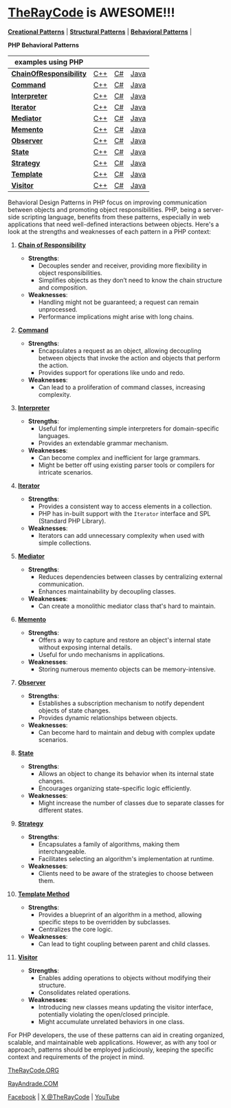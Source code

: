 # [TheRayCode](../../README.md) is AWESOME!!!

**[Creational Patterns](../Creational/README.md)** |  **[Structural Patterns](../Structural/README.md)** | **[Behavioral Patterns](../Behavioral/README.md)** |

**PHP Behavioral Patterns**

| examples using PHP | | | |
|----|---|---|---|
|**[ChainOfResponsibility](./ChainOfResponsibility/README.md)** | [C++](../../CPP/Behavioral/ChainOfResponsibility/README.md) | [C#](../../Csharp/Behavioral/ChainOfResponsibility/README.md) | [Java](../../Java/Behavioral/ChainOfResponsibility/README.md) | 
|**[Command](./Command/README.md)** | [C++](../../CPP/Behavioral/Command/README.md) | [C#](../../Csharp/Behavioral/Command/README.md) | [Java](../../Java/Behavioral/Command/README.md) |
|**[Interpreter](./Interpreter/README.md)** | [C++](../../CPP/Behavioral/Interpreter/README.md) | [C#](../../Csharp/Behavioral/Interpreter/README.md) | [Java](../../Java/Behavioral/Interpreter/README.md) |
|**[Iterator](./Iterator/README.md)** | [C++](../../CPP/Behavioral/Iterator/README.md) | [C#](../../Csharp/Behavioral/Iterator/README.md) | [Java](../../Java/Behavioral/Iterator/README.md) |
|**[Mediator](./Mediator/README.md)** | [C++](../../CPP/Behavioral/Mediator/README.md) | [C#](../../Csharp/Behavioral/Mediator/README.md) | [Java](../../Java/Behavioral/Mediator/README.md) |
|**[Memento](./Memento/README.md)** | [C++](../../CPP/Behavioral/Memento/README.md) | [C#](../../Csharp/Behavioral/Memento/README.md) | [Java](../../Java/Behavioral/Memento/README.md) |
|**[Observer](./Observer/README.md)** | [C++](../../CPP/Behavioral/Observer/README.md) | [C#](../../Csharp/Behavioral/Observer/README.md) | [Java](../../Java/Behavioral/Observer/README.md) |
|**[State](./State/README.md)** | [C++](../../CPP/Behavioral/State/README.md) | [C#](../../Csharp/Behavioral/State/README.md) | [Java](../../Java/Behavioral/State/README.md) | 
|**[Strategy](./Strategy/README.md)** | [C++](../../CPP/Behavioral/Strategy/README.md) | [C#](../../Csharp/Behavioral/Strategy/README.md) | [Java](../../Java/Behavioral/Strategy/README.md) |
|**[Template](./Template/README.md)**  | [C++](../../CPP/Behavioral/Template/README.md) | [C#](../../Csharp/Behavioral/Template/README.md) | [Java](../../Java/Behavioral/Template/README.md) |
|**[Visitor](./Visitor/README.md)** | [C++](../../CPP/Behavioral/Visitor/README.md) | [C#](../../Csharp/Behavioral/Visitor/README.md) | [Java](../../Java/Behavioral/Visitor/README.md) |

Behavioral Design Patterns in PHP focus on improving communication between objects and promoting object responsibilities. PHP, being a server-side scripting language, benefits from these patterns, especially in web applications that need well-defined interactions between objects. Here's a look at the strengths and weaknesses of each pattern in a PHP context:

1. **[Chain of Responsibility](ChainOfResponsibility/README.md)**
    - **Strengths**:
        - Decouples sender and receiver, providing more flexibility in object responsibilities.
        - Simplifies objects as they don’t need to know the chain structure and composition.
    - **Weaknesses**:
        - Handling might not be guaranteed; a request can remain unprocessed.
        - Performance implications might arise with long chains.

2. **[Command](Command/README.md)**
    - **Strengths**:
        - Encapsulates a request as an object, allowing decoupling between objects that invoke the action and objects that perform the action.
        - Provides support for operations like undo and redo.
    - **Weaknesses**:
        - Can lead to a proliferation of command classes, increasing complexity.

3. **[Interpreter](Interpreter/README.md)**
    - **Strengths**:
        - Useful for implementing simple interpreters for domain-specific languages.
        - Provides an extendable grammar mechanism.
    - **Weaknesses**:
        - Can become complex and inefficient for large grammars.
        - Might be better off using existing parser tools or compilers for intricate scenarios.

4. **[Iterator](Iterator/README.md)**
    - **Strengths**:
        - Provides a consistent way to access elements in a collection.
        - PHP has in-built support with the `Iterator` interface and SPL (Standard PHP Library).
    - **Weaknesses**:
        - Iterators can add unnecessary complexity when used with simple collections.

5. **[Mediator](Mediator/README.md)**
    - **Strengths**:
        - Reduces dependencies between classes by centralizing external communication.
        - Enhances maintainability by decoupling classes.
    - **Weaknesses**:
        - Can create a monolithic mediator class that's hard to maintain.

6. **[Memento](Memento/README.md)**
    - **Strengths**:
        - Offers a way to capture and restore an object's internal state without exposing internal details.
        - Useful for undo mechanisms in applications.
    - **Weaknesses**:
        - Storing numerous memento objects can be memory-intensive.

7. **[Observer](Observer/README.md)**
    - **Strengths**:
        - Establishes a subscription mechanism to notify dependent objects of state changes.
        - Provides dynamic relationships between objects.
    - **Weaknesses**:
        - Can become hard to maintain and debug with complex update scenarios.

8. **[State](State/README.md)**
    - **Strengths**:
        - Allows an object to change its behavior when its internal state changes.
        - Encourages organizing state-specific logic efficiently.
    - **Weaknesses**:
        - Might increase the number of classes due to separate classes for different states.

9. **[Strategy](Strategy/README.md)**
    - **Strengths**:
        - Encapsulates a family of algorithms, making them interchangeable.
        - Facilitates selecting an algorithm's implementation at runtime.
    - **Weaknesses**:
        - Clients need to be aware of the strategies to choose between them.

10. **[Template Method](Template/README.md)**
    - **Strengths**:
        - Provides a blueprint of an algorithm in a method, allowing specific steps to be overridden by subclasses.
        - Centralizes the core logic.
    - **Weaknesses**:
        - Can lead to tight coupling between parent and child classes.

11. **[Visitor](Visitor/README.md)**
    - **Strengths**:
        - Enables adding operations to objects without modifying their structure.
        - Consolidates related operations.
    - **Weaknesses**:
        - Introducing new classes means updating the visitor interface, potentially violating the open/closed principle.
        - Might accumulate unrelated behaviors in one class.

For PHP developers, the use of these patterns can aid in creating organized, scalable, and maintainable web applications. However, as with any tool or approach, patterns should be employed judiciously, keeping the specific context and requirements of the project in mind.

[TheRayCode.ORG](https://www.TheRayCode.org)

[RayAndrade.COM](https://www.RayAndrade.com)

[Facebook](https://www.facebook.com/TheRayCode/) | [X @TheRayCode](https://www.x.com/TheRayCode/) | [YouTube](https://www.youtube.com/TheRayCode/)
